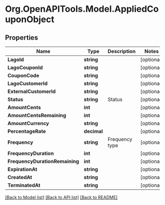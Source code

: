 
# Org.OpenAPITools.Model.AppliedCouponObject

## Properties

Name | Type | Description | Notes
------------ | ------------- | ------------- | -------------
**LagoId** | **string** |  | [optional] 
**LagoCouponId** | **string** |  | [optional] 
**CouponCode** | **string** |  | [optional] 
**LagoCustomerId** | **string** |  | [optional] 
**ExternalCustomerId** | **string** |  | [optional] 
**Status** | **string** | Status | [optional] 
**AmountCents** | **int** |  | [optional] 
**AmountCentsRemaining** | **int** |  | [optional] 
**AmountCurrency** | **string** |  | [optional] 
**PercentageRate** | **decimal** |  | [optional] 
**Frequency** | **string** | Frequency type | [optional] 
**FrequencyDuration** | **int** |  | [optional] 
**FrequencyDurationRemaining** | **int** |  | [optional] 
**ExpirationAt** | **string** |  | [optional] 
**CreatedAt** | **string** |  | [optional] 
**TerminatedAt** | **string** |  | [optional] 

[[Back to Model list]](../README.md#documentation-for-models)
[[Back to API list]](../README.md#documentation-for-api-endpoints)
[[Back to README]](../README.md)

